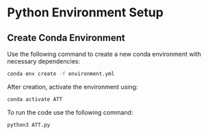 # Python Environment Setup

## Create Conda Environment

Use the following command to create a new conda environment with necessary dependencies:

```bash
conda env create -f environment.yml
```

After creation, activate the environment using:
```bash
conda activate ATT
```

To run the code use the following command:
```bash
python3 ATT.py
```